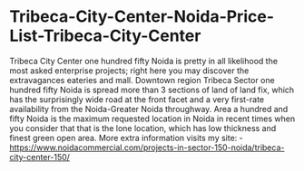 # Tribeca-City-Center-Noida-Price-List-Tribeca-City-Center
Tribeca City Center one hundred fifty Noida is pretty in all likelihood the most asked enterprise projects; right here you may discover the extravagances eateries and mall. Downtown region Tribeca Sector one hundred fifty Noida is spread more than 3 sections of land of land fix, which has the surprisingly wide road at the front facet and a very first-rate availability from the Noida-Greater Noida throughway. Area a hundred and fifty Noida is the maximum requested location in Noida in recent times when you consider that that is the lone location, which has low thickness and finest green open area.  More extra information visits my site: - https://www.noidacommercial.com/projects-in-sector-150-noida/tribeca-city-center-150/    
